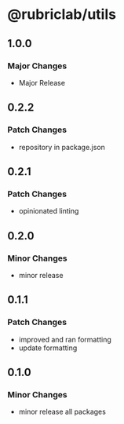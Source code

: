 # @rubriclab/utils

## 1.0.0

### Major Changes

- Major Release

## 0.2.2

### Patch Changes

- repository in package.json

## 0.2.1

### Patch Changes

- opinionated linting

## 0.2.0

### Minor Changes

- minor release

## 0.1.1

### Patch Changes

- improved and ran formatting
- update formatting

## 0.1.0

### Minor Changes

- minor release all packages
